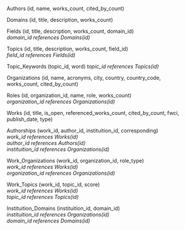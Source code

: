 Authors (id, name, works_count, cited_by_count)

Domains (id, title, description, works_count)

Fields (id, title, description, works_count, domain_id) <br>
*domain_id references Domains(id)*

Topics (id, title, description, works_count, field_id) <br>
*field_id references Fields(id)*

Topic_Keywords (topic_id, word)
*topic_id references Topics(id)*

Organizations (id, name, acronyms, city, country, country_code, works_count, cited_by_count)

Roles (id, organization_id, name, role, works_count) <br>
*organization_id references Organizations(id)*

Works (id, title, is_open, referenced_works_count, cited_by_count, fwci, publish_date, type) <br>

Authorships (work_id, author_id, instituition_id, corresponding) <br>
*work_id references Works(id)* <br>
*author_id references Authors(id)* <br>
*instituition_id references Organizations(id)* <br>

Work_Organizations (work_id, organization_id, role_type) <br>
*work_id references Works(id)* <br>
*organization_id references Organizations(id)*

Work_Topics (work_id, topic_id, score) <br>
*work_id references Works(id)* <br>
*topic_id references Topics(id)*

Instituition_Domains (instituition_id, domain_id) <br>
*instituition_id references Organizations(id)* <br>
*domain_id references Domains(id)*